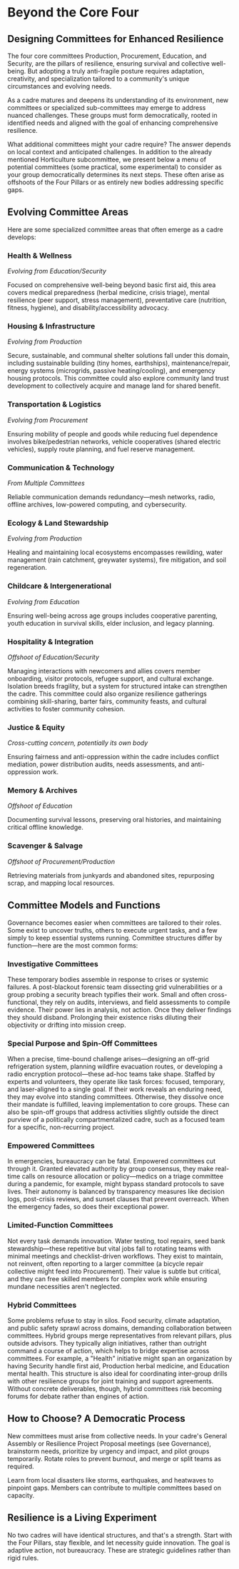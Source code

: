# Beyond the Core Four

## Designing Committees for Enhanced Resilience

The four core committees Production, Procurement, Education, and Security, are the pillars of resilience, ensuring survival and collective well-being. But adopting a truly anti-fragile posture requires adaptation, creativity, and specialization tailored to a community's unique circumstances and evolving needs.

As a cadre matures and deepens its understanding of its environment, new committees or specialized sub-committees may emerge to address nuanced challenges. These groups must form democratically, rooted in identified needs and aligned with the goal of enhancing comprehensive resilience.

What additional committees might your cadre require? The answer depends on local context and anticipated challenges. In addition to the already mentioned Horticulture subcommittee, we present below a menu of potential committees (some practical, some experimental) to consider as your group democratically determines its next steps. These often arise as offshoots of the Four Pillars or as entirely new bodies addressing specific gaps.

## Evolving Committee Areas

Here are some specialized committee areas that often emerge as a cadre develops:

### Health & Wellness

_Evolving from Education/Security_

Focused on comprehensive well-being beyond basic first aid, this area covers medical preparedness (herbal medicine, crisis triage), mental resilience (peer support, stress management), preventative care (nutrition, fitness, hygiene), and disability/accessibility advocacy.

### Housing & Infrastructure

_Evolving from Production_

Secure, sustainable, and communal shelter solutions fall under this domain, including sustainable building (tiny homes, earthships), maintenance/repair, energy systems (microgrids, passive heating/cooling), and emergency housing protocols. This committee could also explore community land trust development to collectively acquire and manage land for shared benefit.

### Transportation & Logistics

_Evolving from Procurement_

Ensuring mobility of people and goods while reducing fuel dependence involves bike/pedestrian networks, vehicle cooperatives (shared electric vehicles), supply route planning, and fuel reserve management.

### Communication & Technology

_From Multiple Committees_

Reliable communication demands redundancy—mesh networks, radio, offline archives, low-powered computing, and cybersecurity.

### Ecology & Land Stewardship

_Evolving from Production_

Healing and maintaining local ecosystems encompasses rewilding, water management (rain catchment, greywater systems), fire mitigation, and soil regeneration.

### Childcare & Intergenerational

_Evolving from Education_

Ensuring well-being across age groups includes cooperative parenting, youth education in survival skills, elder inclusion, and legacy planning.

### Hospitality & Integration

_Offshoot of Education/Security_

Managing interactions with newcomers and allies covers member onboarding, visitor protocols, refugee support, and cultural exchange. Isolation breeds fragility, but a system for structured intake can strengthen the cadre. This committee could also organize resilience gatherings combining skill-sharing, barter fairs, community feasts, and cultural activities to foster community cohesion.

### Justice & Equity

_Cross-cutting concern, potentially its own body_

Ensuring fairness and anti-oppression within the cadre includes conflict mediation, power distribution audits, needs assessments, and anti-oppression work.

### Memory & Archives

_Offshoot of Education_

Documenting survival lessons, preserving oral histories, and maintaining critical offline knowledge.

### Scavenger & Salvage

_Offshoot of Procurement/Production_

Retrieving materials from junkyards and abandoned sites, repurposing scrap, and mapping local resources.

## Committee Models and Functions

Governance becomes easier when committees are tailored to their roles. Some exist to uncover truths, others to execute urgent tasks, and a few simply to keep essential systems running. Committee structures differ by function—here are the most common forms:

### Investigative Committees

These temporary bodies assemble in response to crises or systemic failures. A post-blackout forensic team dissecting grid vulnerabilities or a group probing a security breach typifies their work. Small and often cross-functional, they rely on audits, interviews, and field assessments to compile evidence. Their power lies in analysis, not action. Once they deliver findings they should disband. Prolonging their existence risks diluting their objectivity or drifting into mission creep.

### Special Purpose and Spin-Off Committees

When a precise, time-bound challenge arises—designing an off-grid refrigeration system, planning wildfire evacuation routes, or developing a radio encryption protocol—these ad-hoc teams take shape. Staffed by experts and volunteers, they operate like task forces: focused, temporary, and laser-aligned to a single goal. If their work reveals an enduring need, they may evolve into standing committees. Otherwise, they dissolve once their mandate is fulfilled, leaving implementation to core groups. These can also be spin-off groups that address activities slightly outside the direct purview of a politically compartmentalized cadre, such as a focused team for a specific, non-recurring project.

### Empowered Committees

In emergencies, bureaucracy can be fatal. Empowered committees cut through it. Granted elevated authority by group consensus, they make real-time calls on resource allocation or policy—medics on a triage committee during a pandemic, for example, might bypass standard protocols to save lives. Their autonomy is balanced by transparency measures like decision logs, post-crisis reviews, and sunset clauses that prevent overreach. When the emergency fades, so does their exceptional power.

### Limited-Function Committees

Not every task demands innovation. Water testing, tool repairs, seed bank stewardship—these repetitive but vital jobs fall to rotating teams with minimal meetings and checklist-driven workflows. They exist to maintain, not reinvent, often reporting to a larger committee (a bicycle repair collective might feed into Procurement). Their value is subtle but critical, and they can free skilled members for complex work while ensuring mundane necessities aren't neglected.

### Hybrid Committees

Some problems refuse to stay in silos. Food security, climate adaptation, and public safety sprawl across domains, demanding collaboration between committees. Hybrid groups merge representatives from relevant pillars, plus outside advisors. They typically align initiatives, rather than outright command a course of action, which helps to bridge expertise across committees. For example, a "Health" initiative might span an organization by having Security handle first aid, Production herbal medicine, and Education mental health. This structure is also ideal for coordinating inter-group drills with other resilience groups for joint training and support agreements. Without concrete deliverables, though, hybrid committees risk becoming forums for debate rather than engines of action.

## How to Choose? A Democratic Process

New committees must arise from collective needs. In your cadre's General Assembly or Resilience Project Proposal meetings (see Governance), brainstorm needs, prioritize by urgency and impact, and pilot groups temporarily. Rotate roles to prevent burnout, and merge or split teams as required.

Learn from local disasters like storms, earthquakes, and heatwaves to pinpoint gaps. Members can contribute to multiple committees based on capacity.

## Resilience is a Living Experiment

No two cadres will have identical structures, and that's a strength. Start with the Four Pillars, stay flexible, and let necessity guide innovation. The goal is adaptive action, not bureaucracy. These are strategic guidelines rather than rigid rules.
